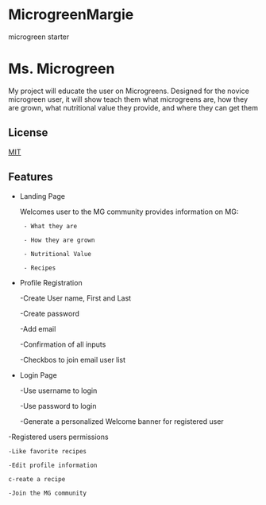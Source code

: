 # MicrogreenMargie
microgreen starter

# Ms. Microgreen

My project will educate the user on Microgreens.  Designed for the novice microgreen user, it will show teach them what microgreens are, how they are grown, what nutritional value they provide, and where they can get them



## License

[MIT](https://choosealicense.com/licenses/mit/)


## Features
- Landing Page

    Welcomes user to the MG community
    provides information on MG:

       - What they are

       - How they are grown

       - Nutritional Value

       - Recipes

- Profile Registration

    -Create User name, First and Last

    -Create password

    -Add email

    -Confirmation of all inputs

    -Checkbos to join email user list

- Login Page

    -Use username to login

    -Use password to login

    -Generate a personalized Welcome banner for registered user

-Registered users permissions

    -Like favorite recipes

    -Edit profile information

    c-reate a recipe

    -Join the MG community 






